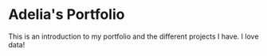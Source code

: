 # Adelia's Portfolio 

This is an introduction to my portfolio and the different projects I have. I love data!

#
